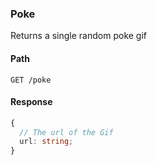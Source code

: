 ### Poke

Returns a single random poke gif

#### Path

```HTTP
GET /poke
```

#### Response

```ts
{
  // The url of the Gif
  url: string;
}
```
